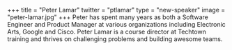 +++
title = "Peter Lamar"
twitter = "ptlamar"
type = "new-speaker"
image = "peter-lamar.jpg"
+++
Peter has spent many years as both a Software Engineer and Product Manager at various organizations including Electronic Arts, Google and Cisco. Peter Lamar is a course director at Techtown training and thrives on challenging problems and building awesome teams.